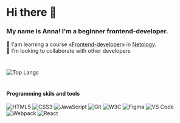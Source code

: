# Hi there 👋
### My name is Anna! I'm a beginner frontend-developer.

🌱 I'am learning a course [«Frontend-developer»](https://netology.ru/programs/front-end) in [Netology](https://netology.ru/).   
🤝 I’m looking to collaborate with other developers

#
![Top Langs](https://github-readme-stats.vercel.app/api/top-langs/?username=a-naraikin&layout=compact)

#
#### Programming skils and tools
![](https://img.shields.io/badge/HTML5-forestgreen "HTML5") 
![](https://img.shields.io/badge/CSS3-seagreen "CSS3") 
![](https://img.shields.io/badge/JavaScript-palegreen "JavaScript")
![](https://img.shields.io/badge/Git-forestgreen "Git") 
![](https://img.shields.io/badge/W3C-seagreen "W3C")
![](https://img.shields.io/badge/Figma-palegreen  "Figma") 
![](https://img.shields.io/badge/VS_Code-forestgreen "VS Code") 
![](https://img.shields.io/badge/Webpack-seagreen "Webpack") 
![](https://img.shields.io/badge/React-palegreen "React")
